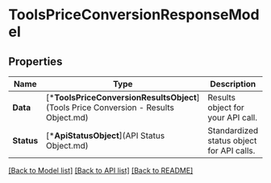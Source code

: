 # ToolsPriceConversionResponseModel

## Properties
Name | Type | Description | Notes
------------ | ------------- | ------------- | -------------
**Data** | [***ToolsPriceConversionResultsObject**](Tools Price Conversion - Results Object.md) | Results object for your API call. | [default to null]
**Status** | [***ApiStatusObject**](API Status Object.md) | Standardized status object for API calls. | [optional] [default to null]

[[Back to Model list]](../README.md#documentation-for-models) [[Back to API list]](../README.md#documentation-for-api-endpoints) [[Back to README]](../README.md)


